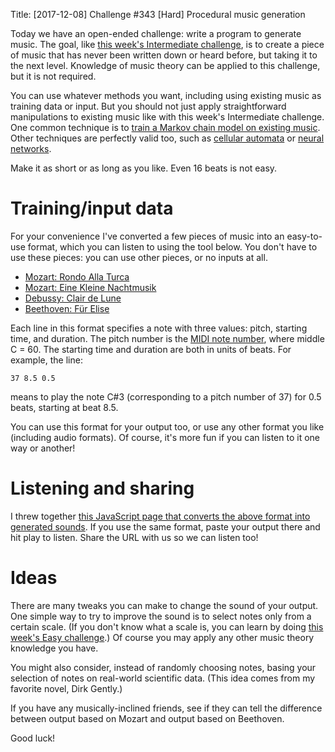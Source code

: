 Title: [2017-12-08] Challenge #343 [Hard] Procedural music generation

Today we have an open-ended challenge: write a program to generate music. The goal, like [this week's Intermediate challenge](https://www.reddit.com/r/dailyprogrammer/comments/7i1ib1/20171206_challenge_343_intermediate_mozarts), is to create a piece of music that has never been written down or heard before, but taking it to the next level. Knowledge of music theory can be applied to this challenge, but it is not required.

You can use whatever methods you want, including using existing music as training data or input. But you should not just apply straightforward manipulations to existing music like with this week's Intermediate challenge. One common technique is to [train a Markov chain model on existing music](https://en.wikipedia.org/wiki/Markov_chain#Music). Other techniques are perfectly valid too, such as [cellular automata](http://tones.wolfram.com) or [neural networks](http://www.cs.colorado.edu/~mozer/Research/Selected%20Publications/music.html).

Make it as short or as long as you like. Even 16 beats is not easy.

# Training/input data

For your convenience I've converted a few pieces of music into an easy-to-use format, which you can listen to using the tool below. You don't have to use these pieces: you can use other pieces, or no inputs at all.

* [Mozart: Rondo Alla Turca](https://gist.githubusercontent.com/cosmologicon/310dfe3aa8a5b9b8f558caa995e0ee68/raw/baa3c343d69295dba226610362bc321a2e36ffc9/rondo.txt)
* [Mozart: Eine Kleine Nachtmusik](https://gist.githubusercontent.com/cosmologicon/f0ec10d86346af3a23762464741a0a03/raw/9f3812b56e53d63c22c11729394c8513b257265a/eine-kleine.txt)
* [Debussy: Clair de Lune](https://gist.githubusercontent.com/cosmologicon/eb532ac6bf58ddb12cfe6d2840ad1fe5/raw/ace3acac23267d7d1bb3d209505ad9c69c2570a4/clair-de-lune.txt)
* [Beethoven: Für Elise](https://gist.githubusercontent.com/cosmologicon/5d0b86abe51a9ee572dc0f57718ef83d/raw/d57da806d33cdd1187aac7a103dec7f21d17ddcb/elise.txt)

Each line in this format specifies a note with three values: pitch, starting time, and duration. The pitch number is the [MIDI note number](http://www.electronics.dit.ie/staff/tscarff/Music_technology/midi/midi_note_numbers_for_octaves.htm), where middle C = 60. The starting time and duration are both in units of beats. For example, the line:

    37 8.5 0.5

means to play the note C#3 (corresponding to a pitch number of 37) for 0.5 beats, starting at beat 8.5.

You can use this format for your output too, or use any other format you like (including audio formats). Of course, it's more fun if you can listen to it one way or another!

# Listening and sharing

I threw together [this JavaScript page that converts the above format into generated sounds](http://ufx.space/stuff/procmusic/). If you use the same format, paste your output there and hit play to listen. Share the URL with us so we can listen too!

# Ideas

There are many tweaks you can make to change the sound of your output. One simple way to try to improve the sound is to select notes only from a certain scale. (If you don't know what a scale is, you can learn by doing [this week's Easy challenge](https://www.reddit.com/r/dailyprogrammer/comments/7hhyin/20171204_challenge_343_easy_major_scales/).) Of course you may apply any other music theory knowledge you have.

You might also consider, instead of randomly choosing notes, basing your selection of notes on real-world scientific data. (This idea comes from my favorite novel, Dirk Gently.)

If you have any musically-inclined friends, see if they can tell the difference between output based on Mozart and output based on Beethoven.

Good luck!